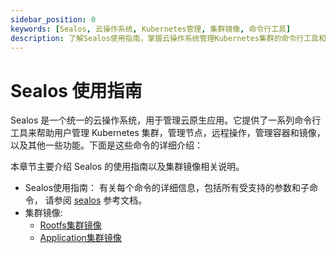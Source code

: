 ```yaml
---
sidebar_position: 0
keywords: [Sealos, 云操作系统, Kubernetes管理, 集群镜像, 命令行工具]
description: 了解Sealos使用指南，掌握云操作系统管理Kubernetes集群的命令行工具和集群镜像的详细信息。
---
```


# Sealos 使用指南

Sealos 是一个统一的云操作系统，用于管理云原生应用。它提供了一系列命令行工具来帮助用户管理 Kubernetes 集群，管理节点，远程操作，管理容器和镜像，以及其他一些功能。下面是这些命令的详细介绍：

本章节主要介绍 Sealos 的使用指南以及集群镜像相关说明。

- Sealos使用指南： 有关每个命令的详细信息，包括所有受支持的参数和子命令， 请参阅 [sealos](/self-hosting/lifecycle-management/reference/sealos/commands.md) 参考文档。
- 集群镜像:
  - [Rootfs集群镜像](/self-hosting/lifecycle-management/reference/sealos/kubernetes-cluster-image.md)
  - [Application集群镜像](/self-hosting/lifecycle-management/reference/sealos/app-cluster-image.md)


